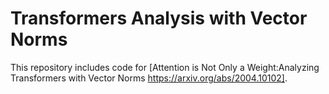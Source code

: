# Transformers Analysis with Vector Norms

This repository includes code for [Attention is Not Only a Weight:Analyzing Transformers with Vector Norms https://arxiv.org/abs/2004.10102].
